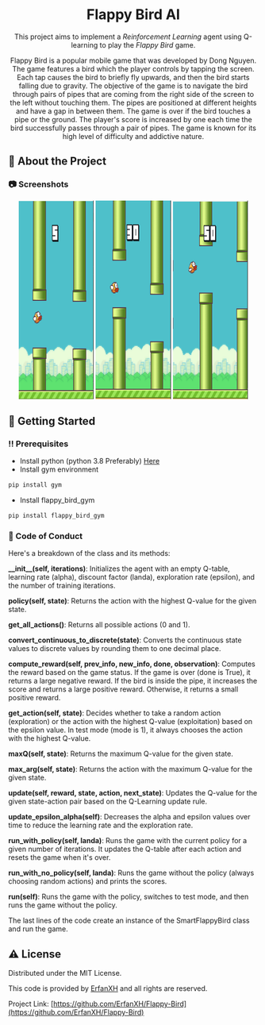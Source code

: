<div align='center'>

<h1>Flappy Bird AI</h1>
<p>This project aims to implement a <i>Reinforcement Learning</i> agent using Q-learning to play the <i>Flappy Bird</i> game. </p>

<p>
  Flappy Bird is a popular mobile game that was developed by Dong Nguyen. The game features a bird which the player controls by tapping the screen. Each tap causes the bird to briefly fly upwards, and then the bird starts falling due to gravity. The objective of the game is to navigate the bird through pairs of pipes that are coming from the right side of the screen to the left without touching them. The pipes are positioned at different heights and have a gap in between them. The game is over if the bird touches a pipe or the ground. The player's score is increased by one each time the bird successfully passes through a pair of pipes. The game is known for its high level of difficulty and addictive nature.
</p>

</div>

## :star2: About the Project

### :camera: Screenshots
<p align="center" width="100%">
  <a href=""><img src="Images/game_main.png" alt='image' width="30%" height='400'/></a>
  <a href=""><img src="Images/30.png" alt='image' width="30%" height='400'/></a>
  <a href=""><img src="Images/50.png" alt='image' width="30%" height='400'/></a>
<!--   <<a href=""><img src="Images/62.png" alt='image' width="25%" height='400'/></a> -->
</p>

## :toolbox: Getting Started

### :bangbang: Prerequisites

- Install python (python 3.8 Preferably) <a href="https://www.python.org/downloads/release/python-380/"> Here</a>
- Install gym environment
```bash
pip install gym
```
- Install flappy_bird_gym
```bash
pip install flappy_bird_gym
```


### :scroll: Code of Conduct

<div>
<p>Here's a breakdown of the class and its methods:</p>

<p><b>__init__(self, iterations)</b>: Initializes the agent with an empty Q-table, learning rate (alpha), discount factor (landa), exploration rate (epsilon), and the number of training iterations.</p>

<p><b>policy(self, state)</b>: Returns the action with the highest Q-value for the given state.</p>

<p><b>get_all_actions()</b>: Returns all possible actions (0 and 1).</p>

<p><b>convert_continuous_to_discrete(state)</b>: Converts the continuous state values to discrete values by rounding them to one decimal place.</p>

<p><b>compute_reward(self, prev_info, new_info, done, observation)</b>: Computes the reward based on the game status. If the game is over (done is True), it returns a large negative reward. If the bird is inside the pipe, it increases the score and returns a large positive reward. Otherwise, it returns a small positive reward.</p>

<p><b>get_action(self, state)</b>: Decides whether to take a random action (exploration) or the action with the highest Q-value (exploitation) based on the epsilon value. In test mode (mode is 1), it always chooses the action with the highest Q-value.</p>

<p><b>maxQ(self, state)</b>: Returns the maximum Q-value for the given state.</p>

<p><b>max_arg(self, state)</b>: Returns the action with the maximum Q-value for the given state.</p>

<p><b>update(self, reward, state, action, next_state)</b>: Updates the Q-value for the given state-action pair based on the Q-Learning update rule.</p>

<p><b>update_epsilon_alpha(self)</b>: Decreases the alpha and epsilon values over time to reduce the learning rate and the exploration rate.</p>

<p><b>run_with_policy(self, landa)</b>: Runs the game with the current policy for a given number of iterations. It updates the Q-table after each action and resets the game when it's over.</p>

<p><b>run_with_no_policy(self, landa)</b>: Runs the game without the policy (always choosing random actions) and prints the scores.</p>

<p><b>run(self)</b>: Runs the game with the policy, switches to test mode, and then runs the game without the policy.</p>

<p>The last lines of the code create an instance of the SmartFlappyBird class and run the game.</p>
</div>

## :warning: License

Distributed under the MIT License.

This code is provided by <a href="https://github.com/ErfanXH">ErfanXH</a> and all rights are reserved.

Project Link: [https://github.com/ErfanXH/Flappy-Bird](https://github.com/ErfanXH/Flappy-Bird)

